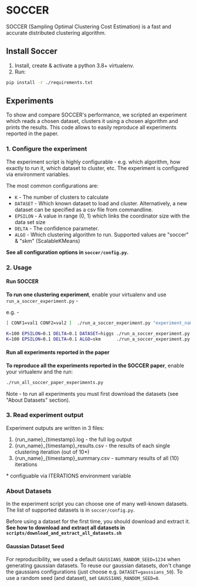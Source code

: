 # SOCCER

SOCCER (Sampling Optimal Clustering Cost Estimation) is a fast and accurate distributed clustering algorithm.

## Install Soccer

1. Install, create & activate a python 3.8+ virtualenv.
2. Run:

```bash
pip install -r ./requirements.txt
```

## Experiments

To show and compare SOCCER's performance, we scripted an experiment which reads a chosen dataset, clusters it using a chosen 
algorithm and prints the results. This code allows to easily reproduce all experiments reported in the paper.

### 1. Configure the experiment

The experiment script is highly configurable - e.g. which algorithm, how exactly to run it, which dataset to cluster, etc. The experiment is configured via environment variables.

The most common configurations are:

* `K` - The number of clusters to calculate
* `DATASET` - Which known dataset to load and cluster. Alternatively, a new dataset can be specified as a csv file from commandline.
* `EPSILON` - A value in range (0, 1) which links the coordinator size with the data set size 
* `DELTA` - The confidence parameter.
* `ALGO` - Which clustering algorithm to run. Supported values are "soccer" & "skm" (ScalableKMeans)

**See all configuration options in `soccer/config.py`.**

### 2. Usage

#### Run SOCCER

**To run one clustering experiment**, enable your virtualenv and use `run_a_soccer_experiment.py` - 

e.g. - 
```bash
[ CONF1=val1 CONF2=val2 ]  ./run_a_soccer_experiment.py "experiment_name" [path/to/your_data.csv]

K=100 EPSILON=0.1 DELTA=0.1 DATASET=higgs ./run_a_soccer_experiment.py "soccer_with_higgs_and_100k"
K=100 EPSILON=0.1 DELTA=0.1 ALGO=skm      ./run_a_soccer_experiment.py "skm_with_100k_on_my_data" my/custom/data.csv
```

#### Run all experiments reported in the paper

**To reproduce all the experiments reported in the SOCCER paper**, enable your virtualenv and the run:

```bash
./run_all_soccer_paper_experiments.py
```

Note - to run all experiments you must first download the datasets (see "About Datasets" section).

### 3. Read experiment output

Experiment outputs are written in 3 files:

1. {run_name}_{timestamp}.log - the full log output
2. {run_name}_{timestamp}_results.csv - the results of each single clustering iteration (out of 10*)
3. {run_name}_{timestamp}_summary.csv - summary results of all (10) iterations

\* configuable via ITERATIONS environment variable

### About Datasets

In the experiment script you can choose one of many well-known datasets. The list of supported datasets is in `soccer/config.py`. 

Before using a dataset for the first time, you should download and
extract it. **See how to download and extract all datasets in `scripts/download_and_extract_all_datasets.sh`**

#### Gaussian Dataset Seed

For reproducibility, we used a default `GAUSSIANS_RANDOM_SEED=1234` when generating gaussian datasets. To reuse our gaussian datasets, don't change the gaussians configurations (just choose
e.g. `DATASET=gaussians_50`). To use a random seed (and dataset), set `GAUSSIANS_RANDOM_SEED=0`.
